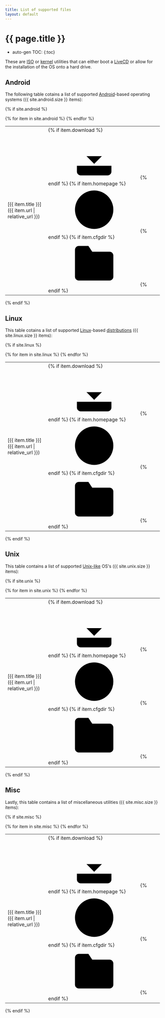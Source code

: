 ```yaml
---
title: List of supported files
layout: default
---
```


# {{ page.title }}

* auto-gen TOC:
{:toc}

These are [ISO][] or [kernel][] utilities that can either boot a [LiveCD][] or allow for the installation of the OS onto a hard drive.

<svg style="display: none;" xmlns="http://www.w3.org/2000/svg">
  <symbol id="cfg-icon" viewBox="0 0 24 24">
    <path d="M22 19a2 2 0 0 1-2 2H4a2 2 0 0 1-2-2V5a2 2 0 0 1 2-2h5l2 3h9a2 2 0 0 1 2 2z"/>
  </symbol>
</svg>
<svg style="display: none;" xmlns="http://www.w3.org/2000/svg">
  <symbol id="dl-icon" viewBox="0 0 24 24">
    <path d="M3 17v3a2 2 0 0 0 2 2h14a2 2 0 0 0 2-2v-3"/>
    <polyline points="8 12 12 16 16 12"/>
    <line x1="12" y1="2" x2="12" y2="16"/>
  </symbol>
</svg>
<svg style="display: none;" xmlns="http://www.w3.org/2000/svg">
  <symbol id="home-icon" viewBox="0 0 24 24">
    <circle cx="12" cy="12" r="10"/>
    <line x1="2" y1="12" x2="22" y2="12"/>
    <path d="M12 2a15.3 15.3 0 0 1 4 10 15.3 15.3 0 0 1-4 10 15.3 15.3 0 0 1-4-10 15.3 15.3 0 0 1 4-10z"/>
  </symbol>
</svg>


## Android

The following table cotains a list of supported [Android][]-based operating systems ({{ site.android.size }} items):

{% if site.android %}
<table class="item-list">
  <tbody>
  {% for item in site.android %}
  <tr>
  <td markdown="1">
  [{{ item.title }}]({{ item.url | relative_url }})
  </td>
  <td markdown="1">
  {% if item.download %}<a href="{{ item.download }}" title="Download"><svg class="icon"><use xlink:href="#dl-icon"/></svg></a>{% endif %}
  {% if item.homepage %}<a href="{{ item.homepage }}" title="Homepage"><svg class="icon"><use xlink:href="#home-icon"/></svg></a>{% endif %}
  {% if item.cfgdir %}<a href="{{ site.github.repository_url | append: "/tree/master/mbusb.d/" | append: item.cfgdir }}" title="Configuration"><svg class="icon"><use xlink:href="#cfg-icon"/></svg></a>{% endif %}
  </td>
  </tr>
  {% endfor %}
  </tbody>
</table>
{% endif %}


## Linux

This table cotains a list of supported [Linux][]-based [distributions][distro] ({{ site.linux.size }} items):

{% if site.linux %}
<table class="item-list">
  <tbody>
  {% for item in site.linux %}
  <tr>
  <td markdown="1">
  [{{ item.title }}]({{ item.url | relative_url }})
  </td>
  <td markdown="1">
  {% if item.download %}<a href="{{ item.download }}" title="Download"><svg class="icon"><use xlink:href="#dl-icon"/></svg></a>{% endif %}
  {% if item.homepage %}<a href="{{ item.homepage }}" title="Homepage"><svg class="icon"><use xlink:href="#home-icon"/></svg></a>{% endif %}
  {% if item.cfgdir %}<a href="{{ site.github.repository_url | append: "/tree/master/mbusb.d/" | append: item.cfgdir }}" title="Configuration"><svg class="icon"><use xlink:href="#cfg-icon"/></svg></a>{% endif %}
  </td>
  </tr>
  {% endfor %}
  </tbody>
</table>
{% endif %}


## Unix

This table contains a list of supported [Unix-like][] OS's ({{ site.unix.size }} items):

{% if site.unix %}
<table class="item-list">
  <tbody>
  {% for item in site.unix %}
  <tr>
  <td markdown="1">
  [{{ item.title }}]({{ item.url | relative_url }})
  </td>
  <td markdown="1">
  {% if item.download %}<a href="{{ item.download }}" title="Download"><svg class="icon"><use xlink:href="#dl-icon"/></svg></a>{% endif %}
  {% if item.homepage %}<a href="{{ item.homepage }}" title="Homepage"><svg class="icon"><use xlink:href="#home-icon"/></svg></a>{% endif %}
  {% if item.cfgdir %}<a href="{{ site.github.repository_url | append: "/tree/master/mbusb.d/" | append: item.cfgdir }}" title="Configuration"><svg class="icon"><use xlink:href="#cfg-icon"/></svg></a>{% endif %}
  </td>
  </tr>
  {% endfor %}
  </tbody>
</table>
{% endif %}


## Misc

Lastly, this table contains a list of miscellaneous utilities ({{ site.misc.size }} items):

{% if site.misc %}
<table class="item-list">
  <tbody>
  {% for item in site.misc %}
  <tr>
  <td markdown="1">
  [{{ item.title }}]({{ item.url | relative_url }})
  </td>
  <td markdown="1">
  {% if item.download %}<a href="{{ item.download }}" title="Download"><svg class="icon"><use xlink:href="#dl-icon"/></svg></a>{% endif %}
  {% if item.homepage %}<a href="{{ item.homepage }}" title="Homepage"><svg class="icon"><use xlink:href="#home-icon"/></svg></a>{% endif %}
  {% if item.cfgdir %}<a href="{{ site.github.repository_url | append: "/tree/master/mbusb.d/" | append: item.cfgdir }}" title="Configuration"><svg class="icon"><use xlink:href="#cfg-icon"/></svg></a>{% endif %}
  </td>
  </tr>
  {% endfor %}
  </tbody>
</table>
{% endif %}


[android]: https://en.wikipedia.org/wiki/Android_(operating_system)
[distro]: https://en.wikipedia.org/wiki/Linux_distribution
[iso]: https://en.wikipedia.org/wiki/ISO_image
[kernel]: https://en.wikipedia.org/wiki/Kernel_(operating_system)
[linux]: https://en.wikipedia.org/wiki/Linux
[livecd]: https://en.wikipedia.org/wiki/Live_CD
[unix-like]: https://en.wikipedia.org/wiki/Unix-like
